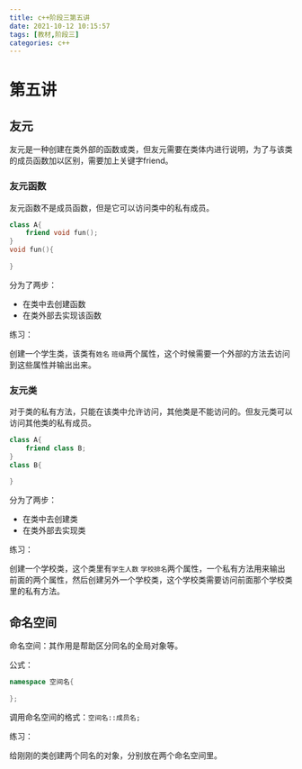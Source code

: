 ```yaml
---
title: c++阶段三第五讲
date: 2021-10-12 10:15:57
tags: [教材,阶段三] 
categories: c++
---
```


# 第五讲

## 友元

友元是一种创建在类外部的函数或类，但友元需要在类体内进行说明，为了与该类的成员函数加以区别，需要加上关键字friend。

### 友元函数

友元函数不是成员函数，但是它可以访问类中的私有成员。

```c++
class A{
    friend void fun();
}
void fun(){
    
}
```

分为了两步：

+ 在类中去创建函数
+ 在类外部去实现该函数

练习：

创建一个学生类，该类有`姓名` `班级`两个属性，这个时候需要一个外部的方法去访问到这些属性并输出出来。

### 友元类

对于类的私有方法，只能在该类中允许访问，其他类是不能访问的。但友元类可以访问其他类的私有成员。

```c++
class A{
    friend class B;
}
class B{
    
}
```

分为了两步：

+ 在类中去创建类
+ 在类外部去实现类

练习：

创建一个学校类，这个类里有`学生人数` `学校排名`两个属性，一个私有方法用来输出前面的两个属性，然后创建另外一个学校类，这个学校类需要访问前面那个学校类里的私有方法。

## 命名空间

命名空间：其作用是帮助区分同名的全局对象等。

公式：

```c++
namespace 空间名{
    
};
```

调用命名空间的格式：`空间名::成员名;`

练习：

给刚刚的类创建两个同名的对象，分别放在两个命名空间里。
